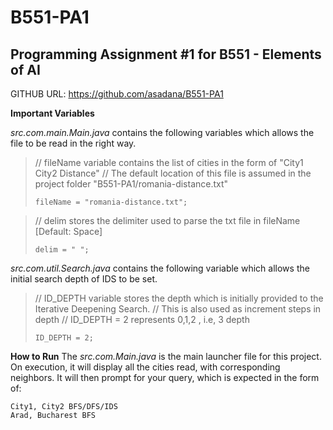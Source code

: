 # B551-PA1
Programming Assignment #1 for B551 - Elements of AI
------------------------

GITHUB URL: https://github.com/asadana/B551-PA1

**Important Variables**

*src.com.main.Main.java* contains the following variables which allows the file to be read in the right way.
>// fileName variable contains the list of cities in the form of "City1 City2 Distance"
>// The default location of this file is assumed in the project folder "B551-PA1/romania-distance.txt"
>
>`fileName = "romania-distance.txt";` 

> // delim stores the delimiter used to parse the txt file in fileName [Default: Space]
>
> `delim = " ";`

*src.com.util.Search.java* contains the following variable which allows the initial search depth of IDS to be set.
>// ID_DEPTH variable stores the depth which is initially provided to the Iterative Deepening Search.
>// This is also used as increment steps in depth
>// ID_DEPTH = 2 represents 0,1,2 , i.e, 3 depth
>
>`ID_DEPTH = 2;`

**How to Run**
The *src.com.Main.java* is the main launcher file for this project.
On execution, it will display all the cities read, with corresponding neighbors.
It will then prompt for your query, which is expected in the form of:

    City1, City2 BFS/DFS/IDS
    Arad, Bucharest BFS

